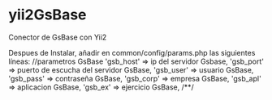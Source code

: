 # yii2GsBase
Conector de GsBase con Yii2

Despues de Instalar, añadir en common/config/params.php las siguientes líneas:
    //parametros GsBase
    'gsb_host' => ip del servidor Gsbase,
    'gsb_port' => puerto de escucha del servidor GsBase,
    'gsb_user' => usuario GsBase,
    'gsb_pass' => contraseña GsBase,
    'gsb_corp' => empresa GsBase,
    'gsb_apl' => aplicacion GsBase,
    'gsb_ex' => ejercicio GsBase,
    /**/
